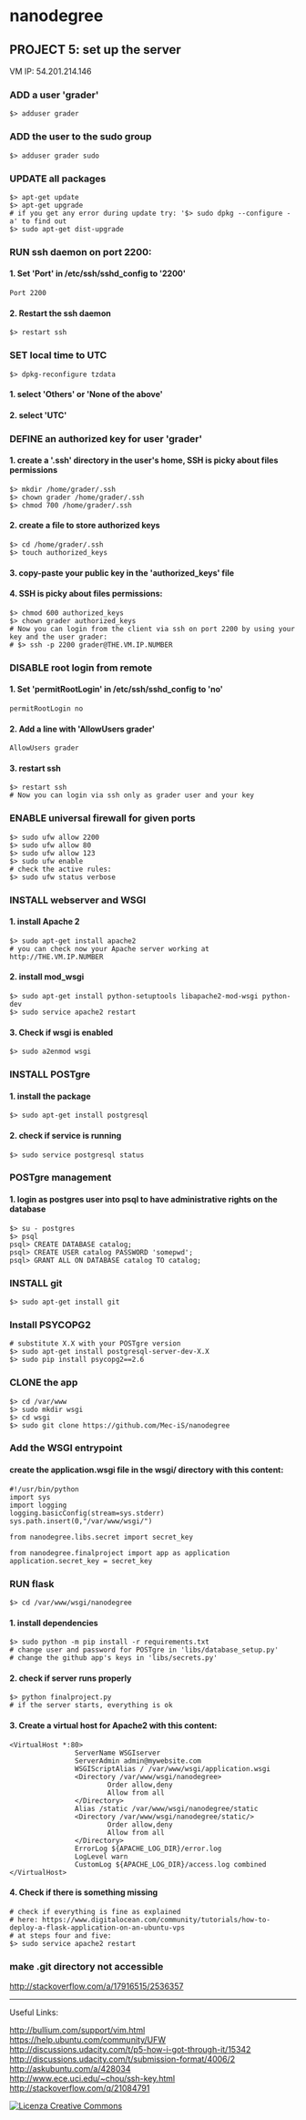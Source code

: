 # nanodegree

## PROJECT 5: set up the server

VM IP: 54.201.214.146

### ADD a user 'grader'
```
$> adduser grader
```
### ADD the user to the sudo group
```
$> adduser grader sudo
```
### UPDATE all packages
```
$> apt-get update
$> apt-get upgrade
# if you get any error during update try: '$> sudo dpkg --configure -a' to find out
$> sudo apt-get dist-upgrade
```
### RUN ssh daemon on port 2200:
#### 1. Set 'Port' in /etc/ssh/sshd_config to '2200'
```
Port 2200
```
#### 2. Restart the ssh daemon
```
$> restart ssh
```
### SET local time to UTC
```
$> dpkg-reconfigure tzdata
```
#### 1. select 'Others' or 'None of the above'
#### 2. select 'UTC' 

### DEFINE an authorized key for user 'grader'
#### 1. create a '.ssh' directory in the user's home,  SSH is picky about files permissions
```
$> mkdir /home/grader/.ssh
$> chown grader /home/grader/.ssh
$> chmod 700 /home/grader/.ssh
```
#### 2. create a file to store authorized keys
```
$> cd /home/grader/.ssh
$> touch authorized_keys
```
#### 3. copy-paste your public key in the 'authorized_keys' file
#### 4. SSH is picky about files permissions: 
```
$> chmod 600 authorized_keys
$> chown grader authorized_keys
# Now you can login from the client via ssh on port 2200 by using your key and the user grader:
# $> ssh -p 2200 grader@THE.VM.IP.NUMBER
```
### DISABLE root login from remote
#### 1. Set 'permitRootLogin' in /etc/ssh/sshd_config to 'no'
```
permitRootLogin no
```
#### 2. Add a line with 'AllowUsers grader'
```
AllowUsers grader
```
#### 3. restart ssh
```
$> restart ssh
# Now you can login via ssh only as grader user and your key
```
### ENABLE universal firewall for given ports
```
$> sudo ufw allow 2200
$> sudo ufw allow 80
$> sudo ufw allow 123
$> sudo ufw enable
# check the active rules:
$> sudo ufw status verbose
```
### INSTALL webserver and WSGI
#### 1. install Apache 2
```
$> sudo apt-get install apache2
# you can check now your Apache server working at http://THE.VM.IP.NUMBER
```
#### 2. install mod_wsgi
```
$> sudo apt-get install python-setuptools libapache2-mod-wsgi python-dev
$> sudo service apache2 restart
```
#### 3. Check if wsgi is enabled
```
$> sudo a2enmod wsgi 
```
### INSTALL POSTgre
#### 1. install the package
```
$> sudo apt-get install postgresql
```
#### 2. check if service is running
```
$> sudo service postgresql status
```
### POSTgre management
#### 1. login as postgres user into psql to have administrative rights on the database
```
$> su - postgres
$> psql
psql> CREATE DATABASE catalog;
psql> CREATE USER catalog PASSWORD 'somepwd';
psql> GRANT ALL ON DATABASE catalog TO catalog;
```
### INSTALL git
```
$> sudo apt-get install git
```
### Install PSYCOPG2
```
# substitute X.X with your POSTgre version
$> sudo apt-get install postgresql-server-dev-X.X
$> sudo pip install psycopg2==2.6
```
### CLONE the app
```
$> cd /var/www
$> sudo mkdir wsgi
$> cd wsgi
$> sudo git clone https://github.com/Mec-iS/nanodegree
```
### Add the WSGI entrypoint
#### create the application.wsgi file in the wsgi/ directory with this content:
```
#!/usr/bin/python
import sys
import logging
logging.basicConfig(stream=sys.stderr)
sys.path.insert(0,"/var/www/wsgi/")

from nanodegree.libs.secret import secret_key

from nanodegree.finalproject import app as application
application.secret_key = secret_key
```

### RUN flask
```
$> cd /var/www/wsgi/nanodegree
```
#### 1. install dependencies
```
$> sudo python -m pip install -r requirements.txt
# change user and password for POSTgre in 'libs/database_setup.py' 
# change the github app's keys in 'libs/secrets.py'
```
#### 2. check if server runs properly
```
$> python finalproject.py
# if the server starts, everything is ok
```
#### 3. Create a virtual host for Apache2 with this content:
```
<VirtualHost *:80>
                ServerName WSGIserver
                ServerAdmin admin@mywebsite.com
                WSGIScriptAlias / /var/www/wsgi/application.wsgi
                <Directory /var/www/wsgi/nanodegree>
                        Order allow,deny
                        Allow from all
                </Directory>
                Alias /static /var/www/wsgi/nanodegree/static
                <Directory /var/www/wsgi/nanodegree/static/>
                        Order allow,deny
                        Allow from all
                </Directory>
                ErrorLog ${APACHE_LOG_DIR}/error.log
                LogLevel warn
                CustomLog ${APACHE_LOG_DIR}/access.log combined
</VirtualHost>
```
#### 4. Check if there is something missing 
```
# check if everything is fine as explained 
# here: https://www.digitalocean.com/community/tutorials/how-to-deploy-a-flask-application-on-an-ubuntu-vps
# at steps four and five:
$> sudo service apache2 restart
```

### make .git directory not accessible
http://stackoverflow.com/a/17916515/2536357

---
Useful Links:

http://bullium.com/support/vim.html<br>
https://help.ubuntu.com/community/UFW<br>
http://discussions.udacity.com/t/p5-how-i-got-through-it/15342<br>
http://discussions.udacity.com/t/submission-format/4006/2<br>
http://askubuntu.com/a/428034<br>
http://www.ece.uci.edu/~chou/ssh-key.html<br>
http://stackoverflow.com/q/21084791<br>



<a rel="license" href="http://creativecommons.org/licenses/by-sa/4.0/"><img alt="Licenza Creative Commons" style="border-width:0" src="https://i.creativecommons.org/l/by-sa/4.0/88x31.png" /></a>
